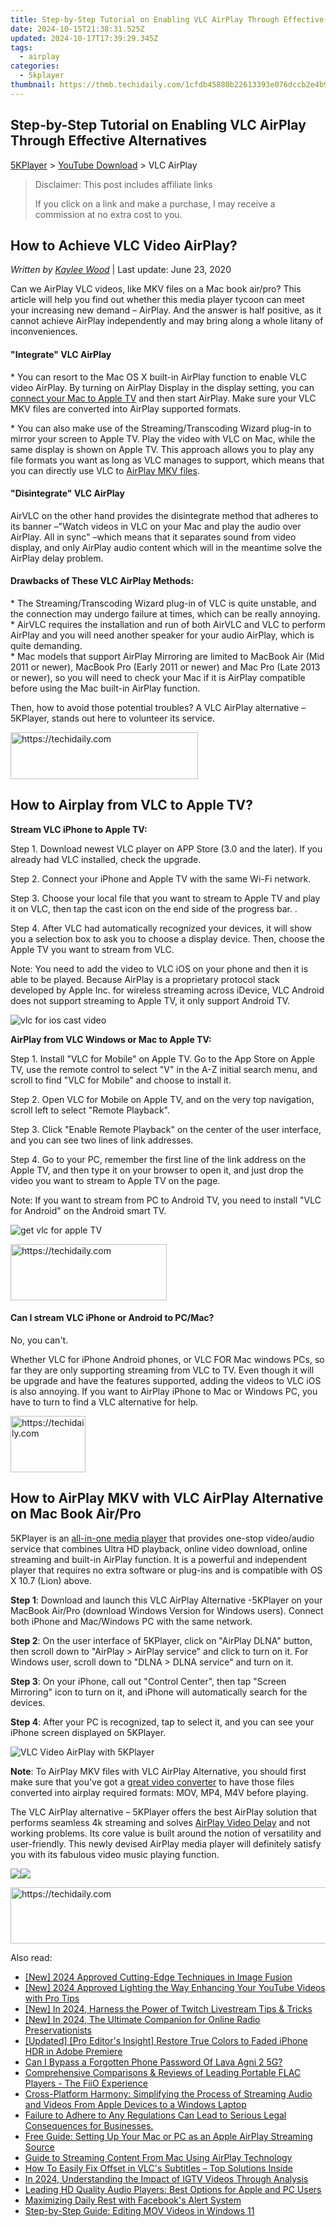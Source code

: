 ```yaml
---
title: Step-by-Step Tutorial on Enabling VLC AirPlay Through Effective Alternatives
date: 2024-10-15T21:38:31.525Z
updated: 2024-10-17T17:39:29.345Z
tags:
  - airplay
categories:
  - 5kplayer
thumbnail: https://thmb.techidaily.com/1cfdb45880b22613393e076dccb2e4b9121be109b6dcfeb0d6890b8517504874.jpg
---
```


## Step-by-Step Tutorial on Enabling VLC AirPlay Through Effective Alternatives

[5KPlayer](https://tools.techidaily.com/5kplayer/products/) \> [YouTube Download](https://tools.techidaily.com/5kplayer/youtube-download/) \> VLC AirPlay

>  Disclaimer: This post includes affiliate links
>
>  If you click on a link and make a purchase, I may receive a commission at no extra cost to you.
>

## How to Achieve VLC Video AirPlay?

 _Written by [Kaylee Wood](https://www.quora.com/profile/Amanda-Hu-21)_ | Last update: June 23, 2020

Can we AirPlay VLC videos, like MKV files on a Mac book air/pro? This article will help you find out whether this media player tycoon can meet your increasing new demand – AirPlay. And the answer is half positive, as it cannot achieve AirPlay independently and may bring along a whole litany of inconveniences.

#### **"Integrate" VLC AirPlay**

 \* You can resort to the Mac OS X built-in AirPlay function to enable VLC video AirPlay. By turning on AirPlay Display in the display setting, you can [connect your Mac to Apple TV](https://tools.techidaily.com/5kplayer/airplay/) and then start AirPlay. Make sure your VLC MKV files are converted into AirPlay supported formats.

 \* You can also make use of the Streaming/Transcoding Wizard plug-in to mirror your screen to Apple TV. Play the video with VLC on Mac, while the same display is shown on Apple TV. This approach allows you to play any file formats you want as long as VLC manages to support, which means that you can directly use VLC to [AirPlay MKV files](https://tools.techidaily.com/5kplayer/airplay/).

#### **"Disintegrate" VLC AirPlay**

AirVLC on the other hand provides the disintegrate method that adheres to its banner –"Watch videos in VLC on your Mac and play the audio over AirPlay. All in sync" –which means that it separates sound from video display, and only AirPlay audio content which will in the meantime solve the AirPlay delay problem.

#### **Drawbacks of These VLC AirPlay Methods:**

\* The Streaming/Transcoding Wizard plug-in of VLC is quite unstable, and the connection may undergo failure at times, which can be really annoying.  
 \* AirVLC requires the installation and run of both AirVLC and VLC to perform AirPlay and you will need another speaker for your audio AirPlay, which is quite demanding.  
 \* Mac models that support AirPlay Mirroring are limited to MacBook Air (Mid 2011 or newer), MacBook Pro (Early 2011 or newer) and Mac Pro (Late 2013 or newer), so you will need to check your Mac if it is AirPlay compatible before using the Mac built-in AirPlay function.

Then, how to avoid those potential troubles? A VLC AirPlay alternative – 5KPlayer, stands out here to volunteer its service.

<!-- affiliate ads begin -->
<a href="https://25home.pxf.io/c/5597632/2148643/16836" target="_top" id="2148643">
  <img src="//a.impactradius-go.com/display-ad/16836-2148643" border="0" alt="https://techidaily.com" width="300" height="75"/>
</a>
<img height="0" width="0" src="https://25home.pxf.io/i/5597632/2148643/16836" style="position:absolute;visibility:hidden;" border="0" />
<!-- affiliate ads end -->

## How to Airplay from VLC to Apple TV?

**Stream VLC iPhone to Apple TV:**

Step 1\. Download newest VLC player on APP Store (3.0 and the later). If you already had VLC installed, check the upgrade. 

Step 2\. Connect your iPhone and Apple TV with the same Wi-Fi network.

Step 3\. Choose your local file that you want to stream to Apple TV and play it on VLC, then tap the cast icon on the end side of the progress bar. . 

Step 4\. After VLC had automatically recognized your devices, it will show you a selection box to ask you to choose a display device. Then, choose the Apple TV you want to stream from VLC. 

Note: You need to add the video to VLC iOS on your phone and then it is able to be played. Because AirPlay is a proprietary protocol stack developed by Apple Inc. for wireless streaming across iDevice, VLC Android does not support streaming to Apple TV, it only support Android TV. 

![vlc for ios cast video](https://www.5kplayer.com/airplay/img/vlc-ios-cast.jpg) 

**AirPlay from VLC Windows or Mac to Apple TV:** 

Step 1\. Install "VLC for Mobile" on Apple TV. Go to the App Store on Apple TV, use the remote control to select "V" in the A-Z initial search menu, and scroll to find "VLC for Mobile" and choose to install it.

Step 2\. Open VLC for Mobile on Apple TV, and on the very top navigation, scroll left to select "Remote Playback".

Step 3\. Click "Enable Remote Playback" on the center of the user interface, and you can see two lines of link addresses.

Step 4\. Go to your PC, remember the first line of the link address on the Apple TV, and then type it on your browser to open it, and just drop the video you want to stream to Apple TV on the page. 

Note: If you want to stream from PC to Android TV, you need to install "VLC for Android" on the Android smart TV.

![get vlc for apple TV](https://www.5kplayer.com/airplay/img/vlc-for-mobile-tv.jpg) 

<!-- affiliate ads begin -->
<a href="https://aligracehair.sjv.io/c/5597632/2135368/19272" target="_top" id="2135368">
  <img src="//a.impactradius-go.com/display-ad/19272-2135368" border="0" alt="https://techidaily.com" width="250" height="90"/>
</a>
<img height="0" width="0" src="https://aligracehair.sjv.io/i/5597632/2135368/19272" style="position:absolute;visibility:hidden;" border="0" />
<!-- affiliate ads end -->

#### **Can I stream VLC iPhone or Android to PC/Mac?**

No, you can't. 

Whether VLC for iPhone Android phones, or VLC FOR Mac windows PCs, so far they are only supporting streaming from VLC to TV. Even though it will be upgrade and have the features supported, adding the videos to VLC iOS is also annoying. If you want to AirPlay iPhone to Mac or Windows PC, you have to turn to find a VLC alternative for help. 

<!-- affiliate ads begin -->
<a href="https://25home.pxf.io/c/5597632/2148636/16836" target="_top" id="2148636">
  <img src="//a.impactradius-go.com/display-ad/16836-2148636" border="0" alt="https://techidaily.com" width="120" height="90"/>
</a>
<img height="0" width="0" src="https://25home.pxf.io/i/5597632/2148636/16836" style="position:absolute;visibility:hidden;" border="0" />
<!-- affiliate ads end -->

## How to AirPlay MKV with VLC AirPlay Alternative on Mac Book Air/Pro

5KPlayer is an [all-in-one media player](https://tools.techidaily.com/5kplayer/products/) that provides one-stop video/audio service that combines Ultra HD playback, online video download, online streaming and built-in AirPlay function. It is a powerful and independent player that requires no extra software or plug-ins and is compatible with OS X 10.7 (Lion) above.

**Step 1**: Download and launch this VLC AirPlay Alternative -5KPlayer on your MacBook Air/Pro (download Windows Version for Windows users). Connect both iPhone and Mac/Windows PC with the same network.

**Step 2**: On the user interface of 5KPlayer, click on "AirPlay DLNA" button, then scroll down to "AirPlay > AirPlay service" and click to turn on it. For Windows user, scroll down to "DLNA > DLNA service" and turn on it. 

**Step 3**: On your iPhone, call out "Control Center", then tap "Screen Mirroring" icon to turn on it, and iPhone will automatically search for the devices. 

**Step 4**: After your PC is recognized, tap to select it, and you can see your iPhone screen displayed on 5KPlayer. 

![VLC Video AirPlay with 5KPlayer](https://www.5kplayer.com/airplay/img/5kp-airplay.jpg) 

**Note**: To AirPlay MKV files with VLC AirPlay Alternative, you should first make sure that you've got a [great video converter](https://tools.techidaily.com/5kplayer/products/) to have those files converted into airplay required formats: MOV, MP4, M4V before playing.

The VLC AirPlay alternative – 5KPlayer offers the best AirPlay solution that performs seamless 4k streaming and solves [AirPlay Video Delay](https://tools.techidaily.com/5kplayer/airplay/) and not working problems. Its core value is built around the notion of versatility and user-friendly. This newly devised AirPlay media player will definitely satisfy you with its fabulous video music playing function. 

[![](https://www.5kplayer.com/airplay/../button/freedownwhitewin.png)](https://tools.techidaily.com/5kplayer/products/)[![](https://www.5kplayer.com/airplay/../button/freedownbackmac.png)](https://tools.techidaily.com/5kplayer/products/)

<!-- affiliate ads begin -->
<a href="https://aligracehair.sjv.io/c/5597632/2006933/19272" target="_top" id="2006933">
  <img src="//a.impactradius-go.com/display-ad/19272-2006933" border="0" alt="https://techidaily.com" width="728" height="90"/>
</a>
<img height="0" width="0" src="https://aligracehair.sjv.io/i/5597632/2006933/19272" style="position:absolute;visibility:hidden;" border="0" />
<!-- affiliate ads end -->

<ins class="adsbygoogle"
     style="display:block"
     data-ad-format="autorelaxed"
     data-ad-client="ca-pub-7571918770474297"
     data-ad-slot="1223367746"></ins>

<ins class="adsbygoogle"
     style="display:block"
     data-ad-client="ca-pub-7571918770474297"
     data-ad-slot="8358498916"
     data-ad-format="auto"
     data-full-width-responsive="true"></ins>

<span class="atpl-alsoreadstyle">Also read:</span>
<div><ul>
<li><a href="https://fox-blue.techidaily.com/new-2024-approved-cutting-edge-techniques-in-image-fusion/"><u>[New] 2024 Approved Cutting-Edge Techniques in Image Fusion</u></a></li>
<li><a href="https://youtube-sure.techidaily.com/024-approved-lighting-the-way-enhancing-your-youtube-videos-with-pro-tips/"><u>[New] 2024 Approved Lighting the Way Enhancing Your YouTube Videos with Pro Tips</u></a></li>
<li><a href="https://twitter-videos.techidaily.com/new-in-2024-harness-the-power-of-twitch-livestream-tips-and-tricks/"><u>[New] In 2024, Harness the Power of Twitch Livestream Tips & Tricks</u></a></li>
<li><a href="https://fox-helps.techidaily.com/new-in-2024-the-ultimate-companion-for-online-radio-preservationists/"><u>[New] In 2024, The Ultimate Companion for Online Radio Preservationists</u></a></li>
<li><a href="https://extra-guidance.techidaily.com/updated-pro-editors-insight-restore-true-colors-to-faded-iphone-hdr-in-adobe-premiere/"><u>[Updated] [Pro Editor's Insight] Restore True Colors to Faded iPhone HDR in Adobe Premiere</u></a></li>
<li><a href="https://android-unlock.techidaily.com/can-i-bypass-a-forgotten-phone-password-of-lava-agni-2-5g-by-drfone-android/"><u>Can I Bypass a Forgotten Phone Password Of Lava Agni 2 5G?</u></a></li>
<li><a href="https://media-tips.techidaily.com/comprehensive-comparisons-and-reviews-of-leading-portable-flac-players-the-fiio-experience/"><u>Comprehensive Comparisons & Reviews of Leading Portable FLAC Players - The FiiO Experience</u></a></li>
<li><a href="https://media-tips.techidaily.com/cross-platform-harmony-simplifying-the-process-of-streaming-audio-and-videos-from-apple-devices-to-a-windows-laptop/"><u>Cross-Platform Harmony: Simplifying the Process of Streaming Audio and Videos From Apple Devices to a Windows Laptop</u></a></li>
<li><a href="https://media-tips.techidaily.com/failure-to-adhere-to-any-regulations-can-lead-to-serious-legal-consequences-for-businesses/"><u>Failure to Adhere to Any Regulations Can Lead to Serious Legal Consequences for Businesses.</u></a></li>
<li><a href="https://media-tips.techidaily.com/free-guide-setting-up-your-mac-or-pc-as-an-apple-airplay-streaming-source/"><u>Free Guide: Setting Up Your Mac or PC as an Apple AirPlay Streaming Source</u></a></li>
<li><a href="https://media-tips.techidaily.com/guide-to-streaming-content-from-mac-using-airplay-technology/"><u>Guide to Streaming Content From Mac Using AirPlay Technology</u></a></li>
<li><a href="https://media-tips.techidaily.com/how-to-easily-fix-offset-in-vlcs-subtitles-top-solutions-inside/"><u>How To Easily Fix Offset in VLC's Subtitles – Top Solutions Inside</u></a></li>
<li><a href="https://instagram-clips.techidaily.com/in-2024-understanding-the-impact-of-igtv-videos-through-analysis/"><u>In 2024, Understanding the Impact of IGTV Videos Through Analysis</u></a></li>
<li><a href="https://media-tips.techidaily.com/leading-hd-quality-audio-players-best-options-for-apple-and-pc-users/"><u>Leading HD Quality Audio Players: Best Options for Apple and PC Users</u></a></li>
<li><a href="https://facebook.techidaily.com/maximizing-daily-rest-with-facebooks-alert-system/"><u>Maximizing Daily Rest with Facebook's Alert System</u></a></li>
<li><a href="https://discover-community.techidaily.com/step-by-step-guide-editing-mov-videos-in-windows-11/"><u>Step-by-Step Guide: Editing MOV Videos in Windows 11</u></a></li>
</ul></div>

